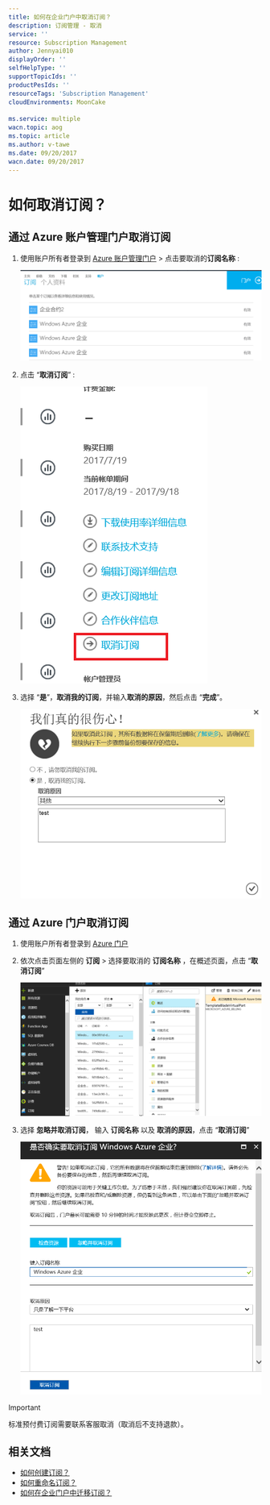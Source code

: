 ```yaml
---
title: 如何在企业门户中取消订阅？
description: 订阅管理 - 取消
service: ''
resource: Subscription Management
author: Jennyai010
displayOrder: ''
selfHelpType: ''
supportTopicIds: ''
productPesIds: ''
resourceTags: 'Subscription Management'
cloudEnvironments: MoonCake

ms.service: multiple
wacn.topic: aog
ms.topic: article
ms.author: v-tawe
ms.date: 09/20/2017
wacn.date: 09/20/2017
---
```

# 如何取消订阅？

## 通过 Azure 账户管理门户取消订阅

1. 使用账户所有者登录到 [Azure 账户管理门户](https://account.windowsazure.cn) > 点击要取消的**订阅名称** :

    ![01](media/aog-commerce-subscription-management-cancel/01.png)

2. 点击 “**取消订阅**” :

    ![02](media/aog-commerce-subscription-management-cancel/02.png)

3. 选择 “**是**”，**取消我的订阅**，并输入**取消的原因**，然后点击 “**完成**”。

    ![03](media/aog-commerce-subscription-management-cancel/03.png)

## 通过 Azure 门户取消订阅

1. 使用账户所有者登录到 [Azure 门户](https://portal.azure.cn)
2. 依次点击页面左侧的 **订阅** > 选择要取消的 **订阅名称** ，在概述页面，点击 “**取消订阅**”

    ![04](media/aog-commerce-subscription-management-cancel/04.png)

3. 选择 **忽略并取消订阅**， 输入 **订阅名称** 以及 **取消的原因**，点击 “**取消订阅**”

    ![05](media/aog-commerce-subscription-management-cancel/05.png)

> [!IMPORTANT]
> 标准预付费订阅需要联系客服取消（取消后不支持退款）。

## 相关文档

- [如何创建订阅？](aog-subscription-management-create.md)
- [如何重命名订阅？](aog-subscription-management-rename.md)
- [如何在企业门户中迁移订阅？](aog-subscription-management-migrate.md)